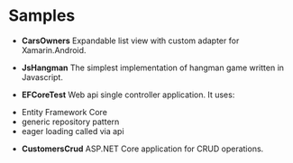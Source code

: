 # Samples

* <b>CarsOwners</b> 
Expandable list view with custom adapter for Xamarin.Android.


* <b>JsHangman</b>
The simplest implementation of hangman game written in Javascript.


* <b>EFCoreTest</b> 
Web api single controller application. It uses:
- Entity Framework Core
- generic repository pattern
- eager loading called via api

* <b>CustomersCrud</b> 
ASP.NET Core application for CRUD operations.